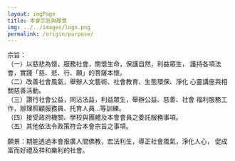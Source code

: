 ```yaml
---
layout: imgPage
title: 本會宗旨與願景
img: ../../images/logo.png
permalink: /origin/purpose/
---
```


宗旨：  
（一）以慈悲為懷，服務社會，關懷生命，保護自然，利益眾生， 護持各項法會，實踐「慈、悲、行、願」的菩薩本懷。  
（二）改善社會風氣，舉辦人文藝術、社會教育、生態環保、淨化 心靈講座與相關慈善活動。  
（三）讚行社會公益，同沾法益，利益眾生，舉辦公益、慈善、社會 福利服務工作，辦理照顧服務員、托育人員...等訓練。  
（四）接受政府機關、學校與團體及本會會員之委託服務事項。  
（五）其他依法令政策符合本會宗旨之事項。  

願景：期能透過本會推廣人間佛教，宏法利生，導正社會風氣，淨化人心， 促成富而好禮及祥和樂利的社會。
